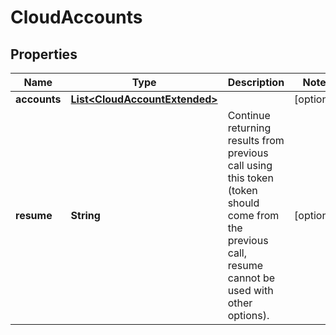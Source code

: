 
# CloudAccounts

## Properties
Name | Type | Description | Notes
------------ | ------------- | ------------- | -------------
**accounts** | [**List&lt;CloudAccountExtended&gt;**](CloudAccountExtended.md) |  |  [optional]
**resume** | **String** | Continue returning results from previous call using this token (token should come from the previous call, resume cannot be used with other options). |  [optional]



